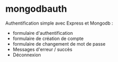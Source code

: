mongodbauth
===========

Authentification simple avec Express et Mongodb :
- formulaire d'authentification
- formulaire de création de compte
- formulaire de changement de mot de passe
- Messages d'erreur / succès
- Déconnexion

